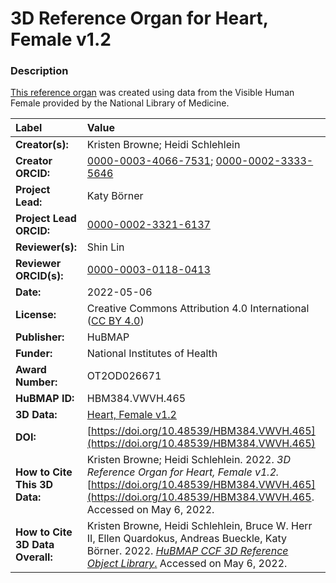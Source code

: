 # 3D Reference Organ for Heart, Female v1.2

### Description
[This reference organ](https://hubmapconsortium.github.io/ccf/pages/ccf-3d-reference-library.html) was created using data from the Visible Human Female provided by the National Library of Medicine.

| Label | Value |
| :------------- |:-------------|
| **Creator(s):** | Kristen Browne; Heidi Schlehlein |
| **Creator ORCID:** | [0000-0003-4066-7531](https://orcid.org/0000-0003-4066-7531); [0000-0002-3333-5646](https://orcid.org/0000-0002-3333-5646)|
| **Project Lead:** | Katy B&ouml;rner |
| **Project Lead ORCID:** | [0000-0002-3321-6137](https://orcid.org/0000-0002-3321-6137) |
| **Reviewer(s):** | Shin Lin |
| **Reviewer ORCID(s):** |[0000-0003-0118-0413](https://doi.org/10.5072/0000-0003-0118-0413) |
| **Date:** | 2022-05-06 |
| **License:** | Creative Commons Attribution 4.0 International ([CC BY 4.0](https://creativecommons.org/licenses/by/4.0/)) |
| **Publisher:** | HuBMAP |
| **Funder:** | National Institutes of Health |
| **Award Number:** | OT2OD026671 |
| **HuBMAP ID:** | HBM384.VWVH.465 |
| **3D Data:** | [Heart, Female v1.2](https://hubmapconsortium.github.io/ccf-releases/v1.2/models/VH_F_Heart.glb) |
| **DOI:** | [https://doi.org/10.48539/HBM384.VWVH.465](https://doi.org/10.48539/HBM384.VWVH.465) |
| **How to Cite This 3D Data:** | Kristen Browne; Heidi Schlehlein. 2022. *3D Reference Organ for Heart, Female v1.2.* [https://doi.org/10.48539/HBM384.VWVH.465](https://doi.org/10.48539/HBM384.VWVH.465. Accessed on May 6, 2022. |
| **How to Cite 3D Data Overall:** | Kristen Browne, Heidi Schlehlein, Bruce W. Herr II, Ellen Quardokus, Andreas Bueckle, Katy B&ouml;rner. 2022. [*HuBMAP CCF 3D Reference Object Library*.](https://hubmapconsortium.github.io/ccf/pages/ccf-3d-reference-library.html) Accessed on May 6, 2022. |
